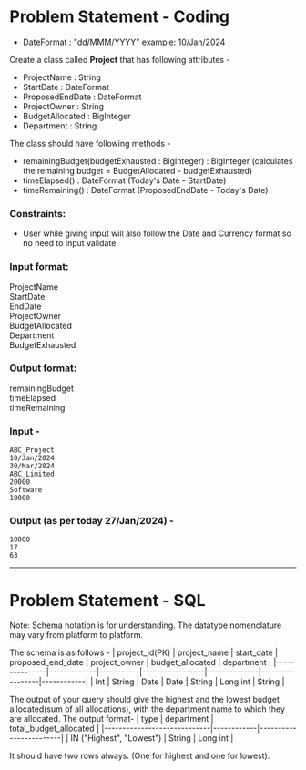 # Problem Statement - Coding

- DateFormat : "dd/MMM/YYYY" example: 10/Jan/2024

Create a class called **Project** that has following attributes -
- ProjectName : String
- StartDate : DateFormat
- ProposedEndDate : DateFormat
- ProjectOwner : String
- BudgetAllocated : BigInteger
- Department : String

The class should have following methods -
- remainingBudget(budgetExhausted : BigInteger) : BigInteger (calculates the remaining budget = BudgetAllocated - budgetExhausted)
- timeElapsed() : DateFormat (Today's Date - StartDate)
- timeRemaining() : DateFormat (ProposedEndDate - Today's Date)

### Constraints:
- User while giving input will also follow the Date and Currency format so no need to input validate.

### Input format:  
ProjectName  
StartDate  
EndDate  
ProjectOwner  
BudgetAllocated  
Department  
BudgetExhausted  

### Output format:  
remainingBudget  
timeElapsed  
timeRemaining  

### Input - 
```
ABC_Project
10/Jan/2024
30/Mar/2024
ABC_Limited
20000
Software
10000
```
### Output (as per today 27/Jan/2024) - 
```
10000
17
63
```

---

# Problem Statement - SQL

Note: Schema notation is for understanding. The datatype nomenclature may vary from platform to platform.

The schema is as follows - 
| project_id(PK) | project_name | start_date | proposed_end_date | project_owner | budget_allocated | department |
|---------------|-------------|-----------|-----------------|--------------|-----------------|------------|
| Int           | String      | Date      | Date            | String       | Long int        | String     |

The output of your query should give the highest and the lowest budget allocated(sum of all allocations), with the department name to which they are allocated. The output format-
| type                        | department | total_budget_allocated |
|-----------------------------|------------|------------------------|
| IN ("Highest", "Lowest")    | String     | Long int               |

It should have two rows always. (One for highest and one for lowest).
